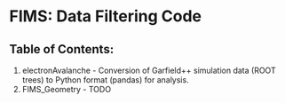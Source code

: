 # FIMS: Data Filtering Code
## Table of Contents:
1. electronAvalanche - Conversion of Garfield++ simulation data (ROOT trees) to Python format (pandas) for analysis.
2. FIMS_Geometry - TODO
